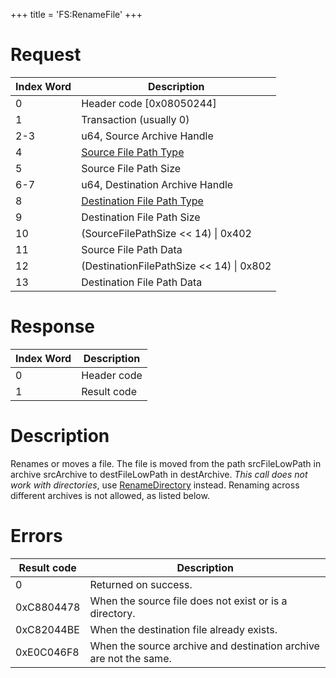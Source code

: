+++
title = 'FS:RenameFile'
+++

# Request

| Index Word | Description                                                           |
|------------|-----------------------------------------------------------------------|
| 0          | Header code \[0x08050244\]                                            |
| 1          | Transaction (usually 0)                                               |
| 2-3        | u64, Source Archive Handle                                            |
| 4          | [Source File Path Type](Filesystem_services#PathType "wikilink")      |
| 5          | Source File Path Size                                                 |
| 6-7        | u64, Destination Archive Handle                                       |
| 8          | [Destination File Path Type](Filesystem_services#PathType "wikilink") |
| 9          | Destination File Path Size                                            |
| 10         | (SourceFilePathSize \<\< 14) \| 0x402                                 |
| 11         | Source File Path Data                                                 |
| 12         | (DestinationFilePathSize \<\< 14) \| 0x802                            |
| 13         | Destination File Path Data                                            |

# Response

| Index Word | Description |
|------------|-------------|
| 0          | Header code |
| 1          | Result code |

# Description

Renames or moves a file. The file is moved from the path srcFileLowPath
in archive srcArchive to destFileLowPath in destArchive. *This call does
not work with directories*, use
[RenameDirectory](FS:RenameDirectory "wikilink") instead. Renaming
across different archives is not allowed, as listed below.

# Errors

| Result code | Description                                                       |
|-------------|-------------------------------------------------------------------|
| 0           | Returned on success.                                              |
| 0xC8804478  | When the source file does not exist or is a directory.            |
| 0xC82044BE  | When the destination file already exists.                         |
| 0xE0C046F8  | When the source archive and destination archive are not the same. |
